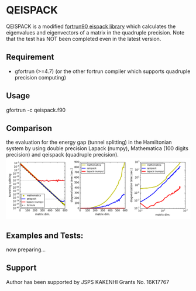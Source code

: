 # QEISPACK

QEISPACK is a modified [fortrun90 eispack library](https://people.sc.fsu.edu/~jburkardt/f_src/eispack/eispack.html) which calculates the eigenvalues and eigenvectors of a matrix in the quadruple precision.
Note that the test has NOT been completed even in the latest version.


## Requirement

- gfortrun (>=4.7) (or the other fortrun compiler which supports quadruple precision computing)

## Usage

   gfortrun -c qeispack.f90

## Comparison
   
   the evaluation for the energy gap (tunnel splitting) in the Hamiltonian system by using 
   double precision Lapack (numpy), Mathematica (100 digits precision) and qeispack (quadruple precision).
   ![comparison with lapack mathematica qeispack diagonalization routine](figs/compare-res.png)

## Examples and Tests:

   now preparing...
   
## Support

Author has been supported by JSPS KAKENHI Grants No. 16K17767
      